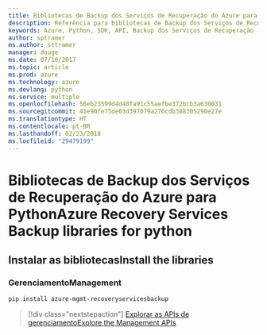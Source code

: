 ```yaml
---
title: Bibliotecas de Backup dos Serviços de Recuperação do Azure para Python
description: Referência para bibliotecas de Backup dos Serviços de Recuperação do Azure para Python
keywords: Azure, Python, SDK, API, Backup dos Serviços de Recuperação
author: sptramer
ms.author: sttramer
manager: douge
ms.date: 07/10/2017
ms.topic: article
ms.prod: azure
ms.technology: azure
ms.devlang: python
ms.service: multiple
ms.openlocfilehash: 56eb23599d4d40fa91c55aefbe372bcb3a630031
ms.sourcegitcommit: 41e90fe75de03d397079a276cdb388305290e27e
ms.translationtype: HT
ms.contentlocale: pt-BR
ms.lasthandoff: 02/23/2018
ms.locfileid: "29479199"
---
```

# <a name="azure-recovery-services-backup-libraries-for-python"></a><span data-ttu-id="9da9e-104">Bibliotecas de Backup dos Serviços de Recuperação do Azure para Python</span><span class="sxs-lookup"><span data-stu-id="9da9e-104">Azure Recovery Services Backup libraries for python</span></span>

## <a name="install-the-libraries"></a><span data-ttu-id="9da9e-105">Instalar as bibliotecas</span><span class="sxs-lookup"><span data-stu-id="9da9e-105">Install the libraries</span></span>


### <a name="management"></a><span data-ttu-id="9da9e-106">Gerenciamento</span><span class="sxs-lookup"><span data-stu-id="9da9e-106">Management</span></span>

```bash
pip install azure-mgmt-recoveryservicesbackup
```
> [!div class="nextstepaction"]
> [<span data-ttu-id="9da9e-107">Explorar as APIs de gerenciamento</span><span class="sxs-lookup"><span data-stu-id="9da9e-107">Explore the Management APIs</span></span>](/python/api/overview/azure/recoveryservicesbackup/management)